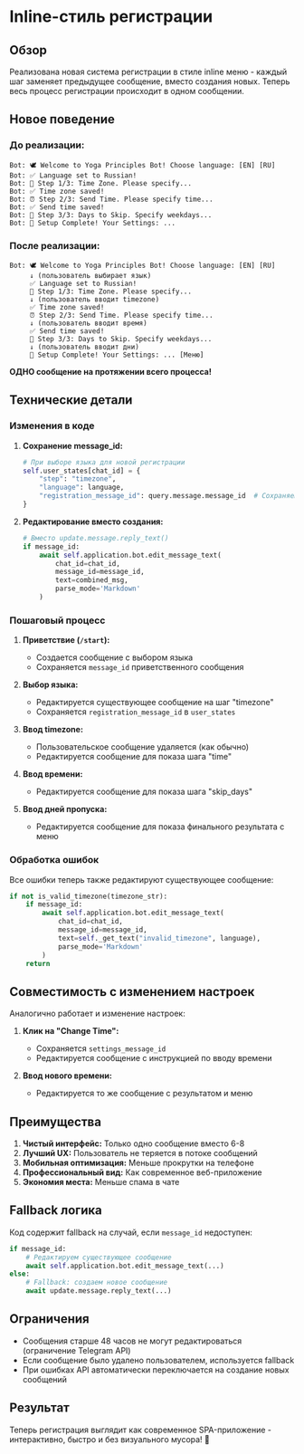 # Inline-стиль регистрации

## Обзор
Реализована новая система регистрации в стиле inline меню - каждый шаг заменяет предыдущее сообщение, вместо создания новых. Теперь весь процесс регистрации происходит в одном сообщении.

## Новое поведение

### До реализации:
```
Bot: 🕊️ Welcome to Yoga Principles Bot! Choose language: [EN] [RU]
Bot: ✅ Language set to Russian!
Bot: 📍 Step 1/3: Time Zone. Please specify...
Bot: ✅ Time zone saved!
Bot: ⏰ Step 2/3: Send Time. Please specify time...
Bot: ✅ Send time saved!
Bot: 📅 Step 3/3: Days to Skip. Specify weekdays...
Bot: 🎉 Setup Complete! Your Settings: ...
```

### После реализации:
```
Bot: 🕊️ Welcome to Yoga Principles Bot! Choose language: [EN] [RU]
     ↓ (пользователь выбирает язык)
     ✅ Language set to Russian!
     📍 Step 1/3: Time Zone. Please specify...
     ↓ (пользователь вводит timezone)
     ✅ Time zone saved!
     ⏰ Step 2/3: Send Time. Please specify time...
     ↓ (пользователь вводит время)
     ✅ Send time saved!
     📅 Step 3/3: Days to Skip. Specify weekdays...
     ↓ (пользователь вводит дни)
     🎉 Setup Complete! Your Settings: ... [Меню]
```

**ОДНО сообщение на протяжении всего процесса!**

## Технические детали

### Изменения в коде

1. **Сохранение message_id:**
   ```python
   # При выборе языка для новой регистрации
   self.user_states[chat_id] = {
       "step": "timezone",
       "language": language,
       "registration_message_id": query.message.message_id  # Сохраняем ID сообщения
   }
   ```

2. **Редактирование вместо создания:**
   ```python
   # Вместо update.message.reply_text()
   if message_id:
       await self.application.bot.edit_message_text(
           chat_id=chat_id,
           message_id=message_id,
           text=combined_msg,
           parse_mode='Markdown'
       )
   ```

### Пошаговый процесс

1. **Приветствие (`/start`):**
   - Создается сообщение с выбором языка
   - Сохраняется `message_id` приветственного сообщения

2. **Выбор языка:**
   - Редактируется существующее сообщение на шаг "timezone"
   - Сохраняется `registration_message_id` в `user_states`

3. **Ввод timezone:**
   - Пользовательское сообщение удаляется (как обычно)
   - Редактируется сообщение для показа шага "time"

4. **Ввод времени:**
   - Редактируется сообщение для показа шага "skip_days"

5. **Ввод дней пропуска:**
   - Редактируется сообщение для показа финального результата с меню

### Обработка ошибок

Все ошибки теперь также редактируют существующее сообщение:

```python
if not is_valid_timezone(timezone_str):
    if message_id:
        await self.application.bot.edit_message_text(
            chat_id=chat_id,
            message_id=message_id,
            text=self._get_text("invalid_timezone", language),
            parse_mode='Markdown'
        )
    return
```

## Совместимость с изменением настроек

Аналогично работает и изменение настроек:

1. **Клик на "Change Time":**
   - Сохраняется `settings_message_id`
   - Редактируется сообщение с инструкцией по вводу времени

2. **Ввод нового времени:**
   - Редактируется то же сообщение с результатом и меню

## Преимущества

1. **Чистый интерфейс:** Только одно сообщение вместо 6-8
2. **Лучший UX:** Пользователь не теряется в потоке сообщений
3. **Мобильная оптимизация:** Меньше прокрутки на телефоне
4. **Профессиональный вид:** Как современное веб-приложение
5. **Экономия места:** Меньше спама в чате

## Fallback логика

Код содержит fallback на случай, если `message_id` недоступен:

```python
if message_id:
    # Редактируем существующее сообщение
    await self.application.bot.edit_message_text(...)
else:
    # Fallback: создаем новое сообщение
    await update.message.reply_text(...)
```

## Ограничения

- Сообщения старше 48 часов не могут редактироваться (ограничение Telegram API)
- Если сообщение было удалено пользователем, используется fallback
- При ошибках API автоматически переключается на создание новых сообщений

## Результат

Теперь регистрация выглядит как современное SPA-приложение - интерактивно, быстро и без визуального мусора! 🎉 